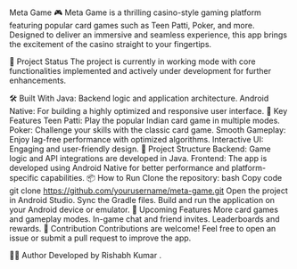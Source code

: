 Meta Game 🎮
Meta Game is a thrilling casino-style gaming platform featuring popular card games such as Teen Patti, Poker, and more. Designed to deliver an immersive and seamless experience, this app brings the excitement of the casino straight to your fingertips.

🚀 Project Status
The project is currently in working mode with core functionalities implemented and actively under development for further enhancements.

🛠️ Built With
Java: Backend logic and application architecture.
Android Native: For building a highly optimized and responsive user interface.
🎲 Key Features
Teen Patti: Play the popular Indian card game in multiple modes.
Poker: Challenge your skills with the classic card game.
Smooth Gameplay: Enjoy lag-free performance with optimized algorithms.
Interactive UI: Engaging and user-friendly design.
📂 Project Structure
Backend: Game logic and API integrations are developed in Java.
Frontend: The app is developed using Android Native for better performance and platform-specific capabilities.
📦 How to Run
Clone the repository:
bash
Copy code
git clone https://github.com/yourusername/meta-game.git
Open the project in Android Studio.
Sync the Gradle files.
Build and run the application on your Android device or emulator.
🌟 Upcoming Features
More card games and gameplay modes.
In-game chat and friend invites.
Leaderboards and rewards.
🤝 Contribution
Contributions are welcome! Feel free to open an issue or submit a pull request to improve the app.

🧑‍💻 Author
Developed by Rishabh Kumar .

